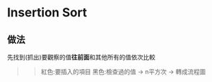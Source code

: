 # Insertion Sort
## 做法
   先找到(抓出)要觀察的值**往前面**和其他所有的值依次比較

>>紅色:要插入的項目 
>>黑色:檢查過的值
      → n平方次
      → 轉成流程圖


